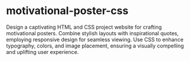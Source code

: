 # motivational-poster-css
Design a captivating HTML and CSS project website for crafting motivational posters. Combine stylish layouts with inspirational quotes, employing responsive design for seamless viewing. Use CSS to enhance typography, colors, and image placement, ensuring a visually compelling and uplifting user experience.

